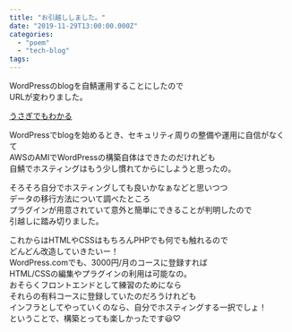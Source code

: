 ```yaml
---
title: "お引越ししました。"
date: "2019-11-29T13:00:00.000Z"
categories: 
  - "poem"
  - "tech-blog"
tags: 
---
```


WordPressのblogを自鯖運用することにしたので  
URLが変わりました。

[うさぎでもわかる](http://wp.suwa3.me/)

WordPressでblogを始めるとき、セキュリティ周りの整備や運用に自信がなくて  
AWSのAMIでWordPressの構築自体はできたのだけれども  
自鯖でホスティングはもう少し慣れてからにしようと思ったの。

そろそろ自分でホスティングしても良いかなぁなどと思いつつ  
データの移行方法について調べたところ  
プラグインが用意されていて意外と簡単にできることが判明したので  
引越しに踏み切りました。

これからはHTMLやCSSはもちろんPHPでも何でも触れるので  
どんどん改造していきたいー！  
WordPress.comでも、3000円/月のコースに登録すれば  
HTML/CSSの編集やプラグインの利用は可能なの。  
おそらくフロントエンドとして練習のためになら  
それらの有料コースに登録していたのだろうけれども  
インフラとしてやっていくのなら、自分でホスティングする一択でしょ！  
ということで、構築とっても楽しかったです😃♡
